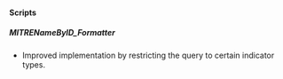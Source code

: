 
#### Scripts

##### MITRENameByID_Formatter

- Improved implementation by restricting the query to certain indicator types.
